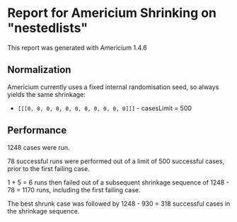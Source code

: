# Report for Americium Shrinking on "nestedlists"

This report was generated with Americium 1.4.6

## Normalization

Americium currently uses a fixed internal randomisation seed, so always yields the same shrinkage:

* ``[[[0, 0, 0, 0, 0, 0, 0, 0, 0, 0, 0]]]`` - casesLimit = 500

## Performance

1248 cases were run.

78 successful runs were performed out of a limit of 500 successful cases, prior to the first failing case.

1 + 5 = 6 runs then failed out of a subsequent shrinkage sequence of 1248 - 78 = 1170 runs, including the first failing case.

The best shrunk case was followed by 1248 - 930 = 318 successful cases in the shrinkage sequence.


